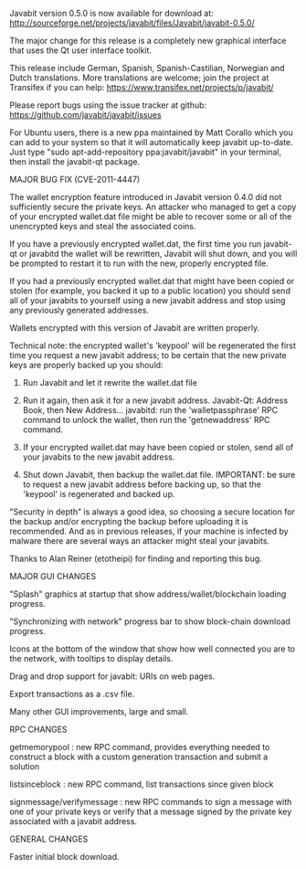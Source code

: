 Javabit version 0.5.0 is now available for download at:
http://sourceforge.net/projects/javabit/files/Javabit/javabit-0.5.0/

The major change for this release is a completely new graphical interface that uses the Qt user interface toolkit.

This release include German, Spanish, Spanish-Castilian, Norwegian and Dutch translations. More translations are welcome; join the project at Transifex if you can help:
https://www.transifex.net/projects/p/javabit/

Please report bugs using the issue tracker at github:
https://github.com/javabit/javabit/issues

For Ubuntu users, there is a new ppa maintained by Matt Corallo which you can add to your system so that it will automatically keep javabit up-to-date.  Just type "sudo apt-add-repository ppa:javabit/javabit" in your terminal, then install the javabit-qt package.

MAJOR BUG FIX  (CVE-2011-4447)

The wallet encryption feature introduced in Javabit version 0.4.0 did not sufficiently secure the private keys. An attacker who
managed to get a copy of your encrypted wallet.dat file might be able to recover some or all of the unencrypted keys and steal the
associated coins.

If you have a previously encrypted wallet.dat, the first time you run javabit-qt or javabitd the wallet will be rewritten, Javabit will
shut down, and you will be prompted to restart it to run with the new, properly encrypted file.

If you had a previously encrypted wallet.dat that might have been copied or stolen (for example, you backed it up to a public
location) you should send all of your javabits to yourself using a new javabit address and stop using any previously generated addresses.

Wallets encrypted with this version of Javabit are written properly.

Technical note: the encrypted wallet's 'keypool' will be regenerated the first time you request a new javabit address; to be certain that the
new private keys are properly backed up you should:

1. Run Javabit and let it rewrite the wallet.dat file

2. Run it again, then ask it for a new javabit address.
Javabit-Qt: Address Book, then New Address...
javabitd: run the 'walletpassphrase' RPC command to unlock the wallet,  then run the 'getnewaddress' RPC command.

3. If your encrypted wallet.dat may have been copied or stolen, send  all of your javabits to the new javabit address.

4. Shut down Javabit, then backup the wallet.dat file.
IMPORTANT: be sure to request a new javabit address before backing up, so that the 'keypool' is regenerated and backed up.

"Security in depth" is always a good idea, so choosing a secure location for the backup and/or encrypting the backup before uploading it is recommended. And as in previous releases, if your machine is infected by malware there are several ways an attacker might steal your javabits.

Thanks to Alan Reiner (etotheipi) for finding and reporting this bug.

MAJOR GUI CHANGES

"Splash" graphics at startup that show address/wallet/blockchain loading progress.

"Synchronizing with network" progress bar to show block-chain download progress.

Icons at the bottom of the window that show how well connected you are to the network, with tooltips to display details.

Drag and drop support for javabit: URIs on web pages.

Export transactions as a .csv file.

Many other GUI improvements, large and small.

RPC CHANGES

getmemorypool : new RPC command, provides everything needed to construct a block with a custom generation transaction and submit a solution

listsinceblock : new RPC command, list transactions since given block

signmessage/verifymessage : new RPC commands to sign a message with one of your private keys or verify that a message signed by the private key associated with a javabit address.

GENERAL CHANGES

Faster initial block download.
